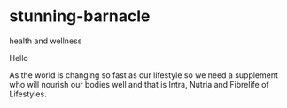 # stunning-barnacle
health and wellness

Hello

As the world is changing so fast as our lifestyle so we need a supplement
who will nourish our bodies well and that is Intra, Nutria and Fibrelife
of Lifestyles.
